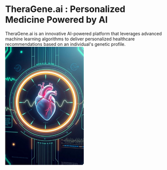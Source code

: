 # TheraGene.ai : Personalized Medicine Powered by AI
TheraGene.ai is an innovative AI-powered platform that leverages advanced machine learning algorithms to deliver personalized healthcare recommendations based on an individual's genetic profile.
<img src="theragene/static/Images/heart.jpg" alt="Alt Text" style="width:50%; height:auto;">